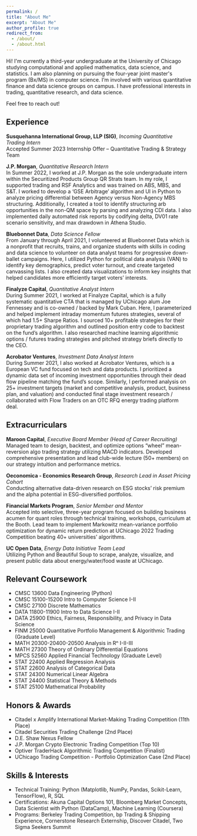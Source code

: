 ```yaml
---
permalink: /
title: "About Me"
excerpt: "About Me"
author_profile: true
redirect_from: 
  - /about/
  - /about.html
---
```


Hi! I'm currently a third-year undergraduate at the University of Chicago studying computational and applied mathematics, data science, and statistics. I am also planning on pursuing the four-year joint master's program (Bx/MS) in computer science. I’m involved with various quantitative finance and data science groups on campus. I have professional interests in trading, quantitative research, and data science.

Feel free to reach out!

Experience
------

**Susquehanna International Group, LLP (SIG)**, *Incoming Quantitative Trading Intern* <br />
Accepted Summer 2023 Internship Offer – Quantitative Trading & Strategy Team 

**J.P. Morgan**, *Quantitative Research Intern* <br />
In Summer 2022, I worked at J.P. Morgan as the sole undergraduate intern within the Securitized Products Group QR Strats team. In my role, I supported trading and RSF Analytics and was trained on ABS, MBS, and S&T. I worked to develop a ‘GSE Arbitrage’ algorithm and UI in Python to analyze pricing differential between Agency versus Non-Agency MBS structuring. Additionally, I created a tool to identify structuring arb opportunities in the non-QM space by parsing and analyzing CDI data. I also implemented daily automated risk reports by codifying delta, DV01 rate scenario sensitivity, and max drawdown in Athena Studio.

**Bluebonnet Data**, *Data Science Fellow* <br />
From January through April 2021, I volunteered at Bluebonnet Data which is a nonprofit that recruits, trains, and organize students with skills in coding and data science to volunteer on data analyst teams for progressive down-ballet campaigns. Here, I utilized Python for political data analysis (VAN) to identify key demographics, predict voter turnout, and create targeted canvassing lists. I also created data visualizations to inform key insights that helped candidates more efficiently target voters’ interests.

**Finalyze Capital**, *Quantitative Analyst Intern* <br />
During Summer 2021, I worked at Finalyze Capital, which is a fully systematic quantitative CTA that is managed by UChicago alum Joe Fennessey and is co-owned / backed by Mark Cuban. Here, I parameterized and helped implement intraday momentum futures strategies, several of which had 1.5+ Sharpe Ratios. I sourced 10+ profitable strategies for their proprietary trading algorithm and outlined position entry code to backtest on the fund’s algorithm. I also researched machine learning algorithmic options / futures trading strategies and pitched strategy briefs directly to the CEO.

**Acrobator Ventures**, *Investment Data Analyst Intern* <br />
During Summer 2021, I also worked at Acrobator Ventures, which is a European VC fund focused on tech and data products. I prioritized a dynamic data set of incoming investment opportunities through their dead flow pipeline matching the fund’s scope. Similarly, I performed analysis on 25+ investment targets (market and competitive analysis, product, business plan, and valuation) and conducted final stage investment research / collaborated with Flow Traders on an OTC RFQ energy trading platform deal.

Extracurriculars
------

**Maroon Capital**, *Executive Board Member (Head of Career Recruiting)*<br />
Managed team to design, backtest, and optimize options “wheel” mean-reversion algo trading strategy utilizing MACD indicators. Developed comprehensive presentation and lead club-wide lecture (50+ members) on our strategy intuition and performance metrics.

**Oeconomica - Economics Research Group**, *Research Lead in Asset Pricing Cohort*<br />
Conducting alternative data-driven research on ESG stocks’ risk premium and the alpha potential in ESG-diversified portfolios.

**Financial Markets Program**, *Senior Member and Mentor*<br />
Accepted into selective, three-year program focused on building business acumen for quant roles through technical training, workshops, curriculum at the Booth. Lead team to implement Markowitz mean-variance portfolio optimization for dynamic return prediction at UChicago 2022 Trading Competition beating 40+ universities’ algorithms. 

**UC Open Data**, *Energy Data Initiative Team Lead* <br />
Utilizing Python and Beautiful Soup to scrape, analyze, visualize, and present public data about energy/water/food waste at UChicago.

Relevant Coursework
------

- CMSC 13600 Data Engineering (Python)
- CMSC 15100-15200 Intro to Computer Science I-II
- CMSC 27100 Discrete Mathematics
- DATA 11800-11900 Intro to Data Science I-II 
- DATA 25900 Ethics, Fairness, Responsibility, and Privacy in Data Science 
- FINM 25000 Quantitative Portfolio Management & Algorithmic Trading (Graduate Level)
- MATH 20300-20400-20500 Analysis in Rⁿ I-II-III
- MATH 27300 Theory of Ordinary Differential Equations
- MPCS 52560 Applied Financial Technology (Graduate Level)
- STAT 22400 Applied Regression Analysis 
- STAT 22600 Analysis of Categorical Data
- STAT 24300 Numerical Linear Algebra
- STAT 24400 Statistical Theory & Methods
- STAT 25100 Mathematical Probability

Honors & Awards
------
- Citadel x Amplify International Market-Making Trading Competition (11th Place)
- Citadel Securities Trading Challenge (2nd Place)
- D.E. Shaw Nexus Fellow 
- J.P. Morgan Crypto Electronic Trading Competition (Top 10)
- Optiver TraderHack Algorithmic Trading Competition (Finalist)
- UChicago Trading Competition - Portfolio Optimization Case (2nd Place)

Skills & Interests
------
- Technical Training: Python (Matplotlib, NumPy, Pandas, Scikit-Learn, TensorFlow), R, SQL
- Certifications: Akuna Capital Options 101, Bloomberg Market Concepts, Data Scientist with Python (DataCamp), Machine Learning (Coursera)
- Programs: Berkeley Trading Competition, bp Trading & Shipping Experience, Cornerstone Research Externship, Discover Citadel, Two Sigma Seekers Summit
